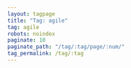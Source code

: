 ```yaml
---
layout: tagpage
title: "Tag: agile"
tag: agile
robots: noindex
paginate: 10
paginate_path: "/tag/:tag/page/:num/"
tag_permalink: /tag/:tag
---
```

